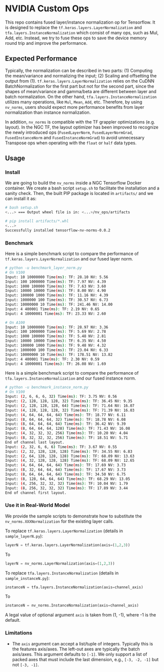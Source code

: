 # NVIDIA Custom Ops

This repo contains fused layer/instance normalization op for Tensorflow. It is
designed to replace the `tf.keras.layers.LayerNormalization` and 
`tfa.layers.InstanceNormalization` which consist of many ops, such as Mul, Add, 
etc. Instead, we try to fuse these ops to save the device memory round trip and 
improve the performance.

## Expected Performance

Typically, the normalization can be described in two parts: (1) Computing the
mean/variance and normalizing the input; (2) Scaling and offsetting the output
from (1). `tf.keras.layers.LayerNormalization` relies on the CuDNN
BatchNormalization for the first part but not for the second part, since the
shapes of mean/variance and gamma/beta are different between layer and batch
normalization. On the other hand, `tfa.layers.InstanceNormalization` utilizes
many operations, like `Mul`, `Mean`, `Add`, etc. Therefore, by using `nv_norms`,
users should expect more performance benefits from layer normalization than
instance normalization.

In addition, `nv_norms` is compatible with the TF grappler optimizations (e.g.
layout). In the NGC TF, the layout optimizer has been improved to recognize the
newly introduced ops (`FusedLayerNorm`, `FusedLayerNormGrad`,
`FusedInstanceNorm` and `FusedInstanceNormGrad`) to avoid unnecessary Transpose
ops when operating with the `float` or `half` data types. 

## Usage

### Install
We are going to build the `nv_norms` inside a NGC Tensorflow Docker container.
We create a bash script `setup.sh` to facilitate the installation and a sanity
check. Then, the built PIP package is located in `artifacts/` and we can install
it as:

```bash
# bash setup.sh
<...> === Output wheel file is in: <...>/nv_ops/artifacts

# pip install artifacts/*.whl
<...>
Successfully installed tensorflow-nv-norms-0.0.2
```

### Benchmark
Here is a simple benchmark script to compare the performance of
`tf.keras.layers.LayerNormalization` and our fused layer norm.
```bash
# python -u benchmark_layer_norm.py
# On V100
Input: 10 10000000 Time(ms): TF: 28.10 NV: 5.56
Input: 100 1000000 Time(ms): TF: 7.97 NV: 4.39
Input: 1000 100000 Time(ms): TF: 7.63 NV: 3.60
Input: 10000 10000 Time(ms): TF: 8.00 NV: 4.90
Input: 100000 1000 Time(ms): TF: 11.16 NV: 4.39
Input: 1000000 100 Time(ms): TF: 30.57 NV: 6.73
Input: 10000000 10 Time(ms): TF: 241.46 NV: 14.00
Input: 4 400001 Time(ms): TF: 2.19 NV: 0.65
Input: 4 10000001 Time(ms): TF: 23.33 NV: 2.60

# On A100
Input: 10 10000000 Time(ms): TF: 28.97 NV: 3.36
Input: 100 1000000 Time(ms): TF: 5.69 NV: 2.78
Input: 1000 100000 Time(ms): TF: 5.48 NV: 2.81
Input: 10000 10000 Time(ms): TF: 6.35 NV: 4.50
Input: 100000 1000 Time(ms): TF: 9.48 NV: 4.32
Input: 1000000 100 Time(ms): TF: 23.04 NV: 6.33
Input: 10000000 10 Time(ms): TF: 178.51 NV: 13.82
Input: 4 400001 Time(ms): TF: 2.30 NV: 0.59
Input: 4 10000001 Time(ms): TF: 26.08 NV: 1.69
```
Here is a simple benchmark script to compare the performance of
`tfa.layers.InstanceNormalization` and our fused instance norm.
```bash
# python -u benchmark_instance_norm.py
# On V100
Input: (2, 6, 6, 6, 32) Time(ms): TF: 3.75 NV: 0.56
Input: (2, 128, 128, 128, 32) Time(ms): TF: 36.45 NV: 9.35
Input: (2, 128, 128, 128, 64) Time(ms): TF: 71.64 NV: 16.07
Input: (4, 128, 128, 128, 32) Time(ms): TF: 71.39 NV: 16.03
Input: (4, 64, 64, 64, 64) Time(ms): TF: 18.77 NV: 6.11
Input: (8, 64, 64, 64, 32) Time(ms): TF: 18.78 NV: 6.08
Input: (8, 64, 64, 64, 64) Time(ms): TF: 36.42 NV: 9.39
Input: (8, 64, 64, 64, 128) Time(ms): TF: 71.43 NV: 16.08
Input: (4, 32, 32, 32, 256) Time(ms): TF: 10.20 NV: 4.04
Input: (8, 32, 32, 32, 256) Time(ms): TF: 18.51 NV: 5.71
End of channel last layout.
Input: (2, 32, 6, 6, 6) Time(ms): TF: 3.67 NV: 0.55
Input: (2, 32, 128, 128, 128) Time(ms): TF: 34.55 NV: 6.83
Input: (2, 64, 128, 128, 128) Time(ms): TF: 68.09 NV: 13.63
Input: (4, 32, 128, 128, 128) Time(ms): TF: 68.09 NV: 12.65
Input: (4, 64, 64, 64, 64) Time(ms): TF: 17.69 NV: 3.73
Input: (8, 32, 64, 64, 64) Time(ms): TF: 17.67 NV: 3.73
Input: (8, 64, 64, 64, 64) Time(ms): TF: 34.50 NV: 6.75
Input: (8, 128, 64, 64, 64) Time(ms): TF: 68.29 NV: 13.05
Input: (4, 256, 32, 32, 32) Time(ms): TF: 10.04 NV: 1.79
Input: (8, 256, 32, 32, 32) Time(ms): TF: 17.89 NV: 3.44
End of channel first layout.
```

### Use it in Real-World Model
We provide the sample scripts to demonstrate how to substitute the
`nv_norms.XXXNormalization` for the existing layer calls.

To replace `tf.keras.layers.LayerNormalization` (details in `sample_layerN.py`):
```python
layerN = tf.keras.layers.LayerNormalization(axis=(1,2,3))
```
To
```python
layerN = nv_norms.LayerNormalization(axis=(1,2,3))
```

To replace `tfa.layers.InstanceNormalization` (details in
`sample_instanceN.py`):
```python
instanceN = tfa.layers.InstanceNormalization(axis=channel_axis)
```
To
```python
instanceN = nv_norms.InstanceNormalization(axis=channel_axis)
```
A legal value of optional argument `axis` is taken from (1, -1), where -1 is the
 default.

### Limitations

* The `axis` argument can accept a list/tuple of integers. Typically this is the
  features axis/axes. The left-out axes are typically the batch axis/axes. This
  argument defaults to `[-1]`. We only support a list of packed axes that must
  include the last dimension, e.g., `[-3, -2, -1]` but not `[-3, -1]`. 
